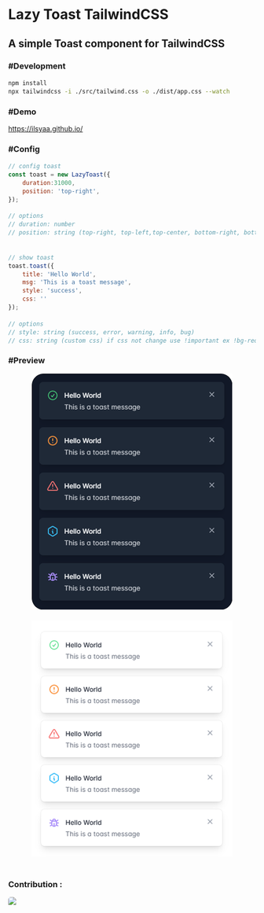 # **Lazy Toast TailwindCSS**
## A simple Toast component for TailwindCSS

### **#Development**
```bash
npm install
npx tailwindcss -i ./src/tailwind.css -o ./dist/app.css --watch
```

### **#Demo**
<a href="https://ilsyaa.github.io/">https://ilsyaa.github.io/</a>

### **#Config**
```js
// config toast
const toast = new LazyToast({
    duration:31000,
    position: 'top-right',
});

// options
// duration: number
// position: string (top-right, top-left,top-center, bottom-right, bottom-left bottom-center)


// show toast
toast.toast({
    title: 'Hello World',
    msg: 'This is a toast message',
    style: 'success',
    css: ''
});

// options
// style: string (success, error, warning, info, bug)
// css: string (custom css) if css not change use !important ex !bg-red-500 !text-white
```

### **#Preview**
<!-- center -->
<div style="text-align: center;">
<div style="text-align: center;">
    <img src="preview-dark.png" style="max-height: 100%; height: 30rem; margin-bottom: 20px">
</div>
    
<div style="text-align: center;">
    <img src="preview.png" style="max-height: 100%; height: 30rem;margin-bottom: 20px">
</div>

</div>
<h3><strong>Contribution : </strong></h3>
<a href="https://github.com/ilsyaa"><img style="min-height: 20px; height: 50px; border-radius: 5px" src="https://avatars.githubusercontent.com/u/76580335?v=4" /></a>
